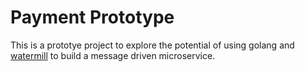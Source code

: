 # Payment Prototype

This is a prototye project to explore the potential of using golang and [watermill](https://watermill.io/) to build a message driven microservice.
